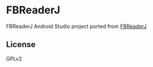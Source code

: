 # FBReaderJ
FBReaderJ Android Studio project ported from [FBReaderJ](https://github.com/geometer/FBReaderJ)
## License
GPLv2